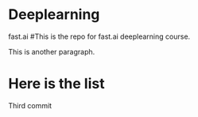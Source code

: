 # Deeplearning
fast.ai
#This is the repo for fast.ai deeplearning course.

This is another paragraph.
# Here is the list
  Third commit
